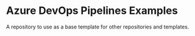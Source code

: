 # Azure DevOps Pipelines Examples

A repository to use as a base template for other repositories and templates.
